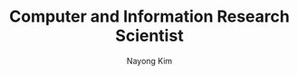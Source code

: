---
layout: post
title: Computer and Information Research Scientist
author: Nayong Kim
school: Louisiana State University, Center for Computation & Technology
project-type: TestElement
image: "BBC-Core/BBC-Nayong-Kim.jpg"
categories: project-investigator
email: nykim@cct.lsu.edu
phone: (225) 578-5486
zip: 70803
city: Baton Rouge
state: Louisiana
---